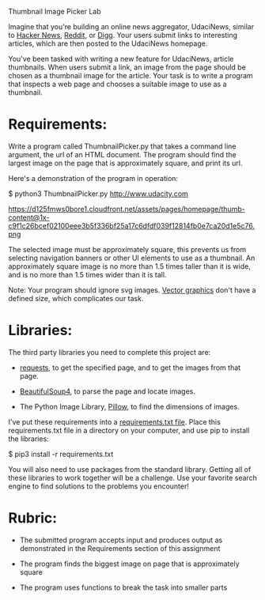 Thumbnail Image Picker Lab

Imagine that you're building an online news aggregator, UdaciNews, similar to [Hacker News](https://news.ycombinator.com/), [Reddit](https://www.reddit.com/), or [Digg](http://digg.com/). Your users submit links to interesting articles, which are then posted to the UdaciNews homepage.


You've been tasked with writing a new feature for UdaciNews, article thumbnails. When users submit a link, an image from the page should be chosen as a thumbnail image for the article. Your task is to write a program that inspects a web page and chooses a suitable image to use as a thumbnail.

# Requirements:

Write a program called ThumbnailPicker.py that takes a command line argument, the url of an HTML document. The program should find the largest image on the page that is approximately square, and print its url.

Here's a demonstration of the program in operation:

$ python3 ThumbnailPicker.py http://www.udacity.com

https://d125fmws0bore1.cloudfront.net/assets/pages/homepage/thumb-content@1x-c9f1c26bcef02100eee3b5f336bf25a17c6dfdf039f12814fb0e7ca20d1e5c76.png

The selected image must be approximately square, this prevents us from selecting navigation banners or other UI elements to use as a thumbnail. An approximately square image is no more than 1.5 times taller than it is wide, and is no more than 1.5 times wider than it is tall.

Note: Your program should ignore svg images. [Vector graphics](https://en.wikipedia.org/wiki/Vector_graphics) don't have a defined size, which complicates our task.

# Libraries:

The third party libraries you need to complete this project are:

* [requests](http://docs.python-requests.org/), to get the specified page, and to get the images from that page.

* [BeautifulSoup4](https://www.crummy.com/software/BeautifulSoup/bs4/doc/), to parse the page and locate images.

* The Python Image Library, [Pillow](https://pillow.readthedocs.io/en/3.4.x/handbook/tutorial.html), to find the dimensions of images.

I've put these requirements into a [requirements.txt file](https://d17h27t6h515a5.cloudfront.net/topher/2016/December/584f1e87_requirements/requirements.txt). Place this requirements.txt file in a directory on your computer, and use pip to install the libraries:

$ pip3 install -r requirements.txt

You will also need to use packages from the standard library. Getting all of these libraries to work together will be a challenge. Use your favorite search engine to find solutions to the problems you encounter!

# Rubric:

* The submitted program accepts input and produces output as demonstrated in the Requirements section of this assignment

* The program finds the biggest image on page that is approximately square

* The program uses functions to break the task into smaller parts


